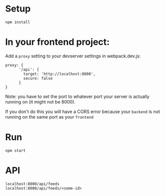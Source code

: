 # Setup

```
npm install
```

# In your frontend project:
Add a `proxy` setting to your devserver settings in webpack.dev.js:

```
proxy: {
      '/api': {
        target: 'http://localhost:8000',
        secure: false
      }
}
```

Note: you have to set the port to whatever port your server is actually running on (it might not be 8000).

If you don't do this you will have a CORS error because your `backend` is not running on the same port as your `frontend`

# Run

```
npm start
```

# API

```
localhost:8000/api/feeds
localhost:8000/api/feeds/<some-id>
```


